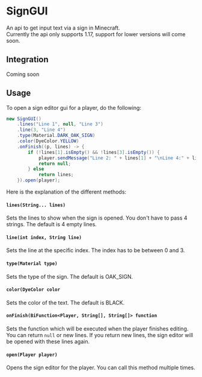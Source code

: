 # SignGUI
An api to get input text via a sign in Minecraft.  
Currently the api only supports 1.17, support for lower versions will come soon.

## Integration
Coming soon

## Usage
To open a sign editor gui for a player, do the following:
```java
new SignGUI()
    .lines("Line 1", null, "Line 3")
    .line(3, "Line 4")
    .type(Material.DARK_OAK_SIGN)
    .color(DyeColor.YELLOW)
    .onFinish((p, lines) -> {
        if (!lines[1].isEmpty() && !lines[3].isEmpty()) {
            player.sendMessage("Line 2: " + lines[1] + "\nLine 4:" + lines[3]);
            return null;
        } else
            return lines;
    }).open(player);
```
Here is the explanation of the different methods:

#### `lines(String... lines)`
Sets the lines to show when the sign is opened. You don't have to pass 4 strings. The default is 4 empty lines.

#### `line(int index, String line)`
Sets the line at the specific index. The index has to be between 0 and 3.

#### `type(Material type)`
Sets the type of the sign. The default is OAK_SIGN.

#### `color(DyeColor color`
Sets the color of the text. The default is BLACK.

#### `onFinish(BiFunction<Player, String[], String[]> function`
Sets the function which will be executed when the player finishes editing. You can return `null` or new lines. If you return new lines, the sign editor will be opened with these lines again.

#### `open(Player player)`
Opens the sign editor for the player. You can call this method multiple times.
